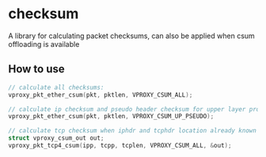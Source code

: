 # checksum

A library for calculating packet checksums, can also be applied when csum offloading is available

## How to use

```c
// calculate all checksums:
vproxy_pkt_ether_csum(pkt, pktlen, VPROXY_CSUM_ALL);

// calculate ip checksum and pseudo header checksum for upper layer protocols:
vproxy_pkt_ether_csum(pkt, pktlen, VPROXY_CSUM_UP_PSEUDO);

// calculate tcp checksum when iphdr and tcphdr location already known
struct vproxy_csum_out out;
vproxy_pkt_tcp4_csum(ipp, tcpp, tcplen, VPROXY_CSUM_ALL, &out);
```
